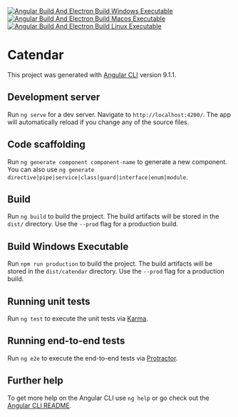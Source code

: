 [![Angular Build And Electron Build Windows Executable](https://github.com/Dimitris-Provatas/SimpleCalendarAgenda/actions/workflows/node.js.yml/badge.svg)](https://github.com/Dimitris-Provatas/SimpleCalendarAgenda/actions/workflows/windows_workflow.yml) [![Angular Build And Electron Build Macos Executable](https://github.com/Dimitris-Provatas/SimpleCalendarAgenda/actions/workflows/macos_workflow.yml/badge.svg)](https://github.com/Dimitris-Provatas/SimpleCalendarAgenda/actions/workflows/macos_workflow.yml) [![Angular Build And Electron Build Linux Executable](https://github.com/Dimitris-Provatas/SimpleCalendarAgenda/actions/workflows/ubuntu_workflow.yml/badge.svg)](https://github.com/Dimitris-Provatas/SimpleCalendarAgenda/actions/workflows/ubuntu_workflow.yml)

# Catendar

This project was generated with [Angular CLI](https://github.com/angular/angular-cli) version 9.1.1.

## Development server

Run `ng serve` for a dev server. Navigate to `http://localhost:4200/`. The app will automatically reload if you change any of the source files.

## Code scaffolding

Run `ng generate component component-name` to generate a new component. You can also use `ng generate directive|pipe|service|class|guard|interface|enum|module`.

## Build

Run `ng build` to build the project. The build artifacts will be stored in the `dist/` directory. Use the `--prod` flag for a production build.

## Build Windows Executable

Run `npm run production` to build the project. The build artifacts will be stored in the `dist/catendar` directory. Use the `--prod` flag for a production build.

## Running unit tests

Run `ng test` to execute the unit tests via [Karma](https://karma-runner.github.io).

## Running end-to-end tests

Run `ng e2e` to execute the end-to-end tests via [Protractor](http://www.protractortest.org/).

## Further help

To get more help on the Angular CLI use `ng help` or go check out the [Angular CLI README](https://github.com/angular/angular-cli/blob/master/README.md).
